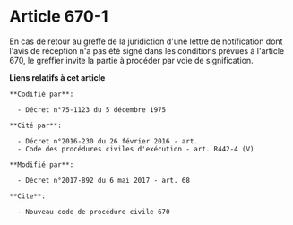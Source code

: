 # Article 670-1

En cas de retour au greffe de la juridiction d'une lettre de notification dont l'avis de réception n'a pas été signé dans les
conditions prévues à l'article 670, le greffier invite la partie à procéder par voie de signification.

**Liens relatifs à cet article**

	**Codifié par**:

	  - Décret n°75-1123 du 5 décembre 1975

	**Cité par**:

	  - Décret n°2016-230 du 26 février 2016 - art.
	  - Code des procédures civiles d'exécution - art. R442-4 (V)

	**Modifié par**:

	  - Décret n°2017-892 du 6 mai 2017 - art. 68

	**Cite**:

	  - Nouveau code de procédure civile 670
